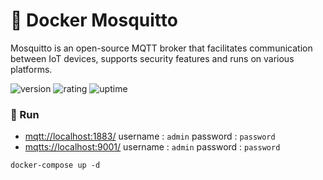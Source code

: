 # 🎉 Docker Mosquitto

Mosquitto is an open-source MQTT broker that facilitates communication between IoT devices, supports security features and runs on various platforms.

![version](https://img.shields.io/badge/version-1.0-blue)
![rating](https://img.shields.io/badge/rating-★★★★★-yellow)
![uptime](https://img.shields.io/badge/uptime-100%25-brightgreen)

### 🥈 Run

- [mqtt://localhost:1883/](mqtt://localhost:1883/) username : `admin` password : `password`
- [mqtts://localhost:9001/](mqtts://localhost:9001/) username : `admin` password : `password`

```shell
docker-compose up -d
```
